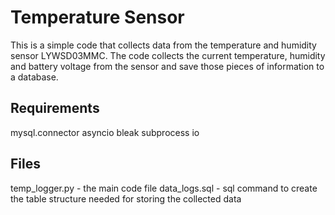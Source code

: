 # Temperature Sensor
This is a simple code that collects data from the temperature and humidity sensor LYWSD03MMC.  The code collects the current temperature, humidity and battery voltage from the sensor and save those pieces of information to a database. 

## Requirements
mysql.connector
asyncio
bleak
subprocess
io

## Files
temp_logger.py - the main code file
data_logs.sql - sql command to create the table structure needed for storing the collected data
